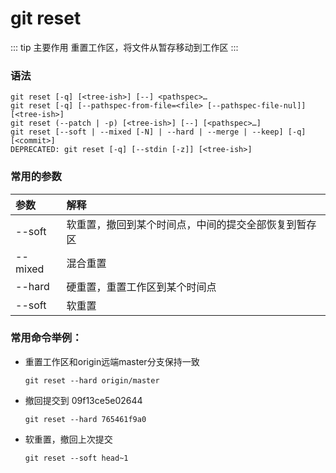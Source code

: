 # git reset

::: tip 主要作用
重置工作区，将文件从暂存移动到工作区
:::

### 语法

```git
git reset [-q] [<tree-ish>] [--] <pathspec>…​
git reset [-q] [--pathspec-from-file=<file> [--pathspec-file-nul]] [<tree-ish>]
git reset (--patch | -p) [<tree-ish>] [--] [<pathspec>…​]
git reset [--soft | --mixed [-N] | --hard | --merge | --keep] [-q] [<commit>]
DEPRECATED: git reset [-q] [--stdin [-z]] [<tree-ish>]
```

### 常用的参数

| 参数                | 解释       |
|:----------------- |:-------- |
| --soft | 软重置，撤回到某个时间点，中间的提交全部恢复到暂存区 |
| --mixed | 混合重置 |
| --hard | 硬重置，重置工作区到某个时间点 |
| --soft | 软重置 |

### 常用命令举例：

- 重置工作区和origin远端master分支保持一致
  
  ```git
  git reset --hard origin/master
  ```

- 撤回提交到 09f13ce5e02644
  
  ```git
  git reset --hard 765461f9a0
  ```

- 软重置，撤回上次提交
  
  ```git
  git reset --soft head~1
  ```
